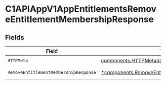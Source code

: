 # C1APIAppV1AppEntitlementsRemoveEntitlementMembershipResponse


## Fields

| Field                                                                                                             | Type                                                                                                              | Required                                                                                                          | Description                                                                                                       |
| ----------------------------------------------------------------------------------------------------------------- | ----------------------------------------------------------------------------------------------------------------- | ----------------------------------------------------------------------------------------------------------------- | ----------------------------------------------------------------------------------------------------------------- |
| `HTTPMeta`                                                                                                        | [components.HTTPMetadata](../../models/components/httpmetadata.md)                                                | :heavy_check_mark:                                                                                                | N/A                                                                                                               |
| `RemoveEntitlementMembershipResponse`                                                                             | [*components.RemoveEntitlementMembershipResponse](../../models/components/removeentitlementmembershipresponse.md) | :heavy_minus_sign:                                                                                                | Successful response                                                                                               |